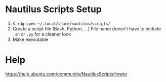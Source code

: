 # Nautilus Scripts Setup
1. ``$ xdg-open ~/.local/share/nautilus/scripts/``
2. Create a script file (Bash, Python, ...)
   File name doesn't have to include `.sh` or `.py` for a cleaner look
3. Make executable

# Help
https://help.ubuntu.com/community/NautilusScriptsHowto
